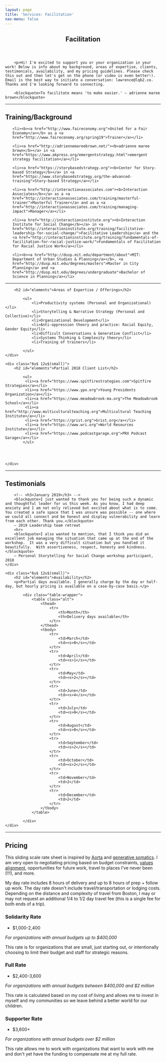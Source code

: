 ```yaml
---
layout: page
title: 'Services: Facilitation'
nav-menu: false
---
```


<!-- Main -->
<div id="main" class="alt">

<!-- One -->
<section id="one">
	<div class="inner">
		<header class="major">
			<h1>Facilitation</h1>
		</header>
		



		<p>Hi! I'm excited to support you or your organization in your work! Below is info about my background, areas of expertise, clients, testimonials, availability, and my pricing guidelines. Please check this out and then let's get on the phone (or video is even better!). Email is the best way to initiate a conversation: lawrence@lqb2.co. Thanks and I'm looking forward to connecting. 

		<blockquote>To facilitate means 'to make easier.' — adrienne maree brown</blockquote>

<hr class="major" />

<!-- Elements -->
<h2 id="elements">Training/Background</h2>



<ul>
	
	<li><b><a href="http://www.faireconomy.org">United for a Fair Economy</a></b> as a <a href="http://www.faireconomy.org/spring19">Trainer</a></li>
	
	<li><a href="http://adriennemareebrown.net/"><b>adrienne maree brown</b></a> in <a href="https://www.akpress.org/emergentstrategy.html">emergent strategy facilitation</a></li>
	
	<li><a href="https://storybasedstrategy.org"><b>Center for Story-based Strategy</b></a> in <a href="https://www.storybasedstrategy.org/the-advanced-training">Story-based Strategy</a></li>
	
	<li><a href="http://interactionassociates.com"><b>Interaction Associates</b></a> as a <a href="http://interactionassociates.com/training/masterful-trainer">Masterful Trainer</a> and as a <a href="http://interactionassociates.com/training/managing-impact">Manager</a></li>

	<li><a href="http://interactioninstitute.org"><b>Interaction Institute for Social Change</b></a> in <a href="http://interactioninstitute.org/training/facilitative-leadership-for-social-change/">Facilitative Leadership</a> and the <a href="http://interactioninstitute.org/training/fundamentals-of-facilitation-for-racial-justice-work/">Fundamentals of Facilitation for Racial Justice Work</a></li>
	
	<li><b><a href="http://dusp.mit.edu/department/about">MIT: Department of Urban Studies & Planning</a></b>, <a href="http://dusp.mit.edu/degrees/masters">Master in City Planning</a> and <a href="http://dusp.mit.edu/degrees/undergraduate">Bachelor of Science in Planning</a></li>
</ul>



<hr class="major" />

<div class="row">
	<div class="6u 12u$(small)">
		<!-- <h2 id="content">Testimonials</h2> -->

		<h2 id="elements">Areas of Expertise / Offerings</h2>

			<ul>
				<li>Productivity systems (Personal and Organizational)</li>
				<li>Storytelling & Narrative Strategy (Personal and Collective)</li>
				<li>Organizational Development</li>
				<li>Anti-oppression theory and practice: Racial Equity, Gender Equity</li>
				<li>Difficult Conversations & Generative Conflict</li>
				<li>Systems Thinking & Complexity theory</li>
				<li>Training of trainers</li>
				
			</ul>
	</div>

	<div class="6u$ 12u$(small)">
		<h2 id="elements">Partial 2018 Client List</h2>

			<ul>
			 <li><a href="https://www.spitfirestrategies.com">Spitfire Strategies</a></li>
			 <li><a href="https://www.ypo.org">Young Presidents Organization</a></li>
			 <li><a href="https://www.meadowbrook-ma.org">The Meadowbrook School</a></li>
			 <li><a href="http://www.multiculturalteaching.org">Multicultural Teaching Institute</a></li>
			 <li><a href="https://grist.org">Grist.org</a></li>
			 <li><a href="https://www.wri.org">World Resources Institute</a></li>
			 <li><a href="https://www.podcastgarage.org">PRX Podcast Garage</a></li>
			</ul>

			

			
	</div>

	

</div>
<hr>





<!-- <h2 id="content">Testimonials</h2> -->
<!-- <p></p> -->

<div class="row">
	<div class="6u 12u$(small)">
		<h2 id="content">Testimonials</h2>

		<!-- <h3>January 2019</h3> -->
		<blockquote>I just wanted to thank you for being such a dynamic and thoughtful leader for us this week. As you know, I had deep anxiety and I am not only relieved but excited about what is to come. You created a safe space that I was unsure was possible -- one where we could all connect and be honest and display vulnerability and learn from each other. Thank you.</blockquote>
		– 2019 Leadership team retreat
		<hr> 
		<blockquote>I also wanted to mention, that I think you did an excellent job managing the situation that came up at the end of the workshop.  It was a very difficult situation but you handled it beautifully.  With assertiveness, respect, honesty and kindness.</blockquote>
		— Personal Storytelling for Social Change workshop participant, 2018
	</div>

	<div class="6u$ 12u$(small)">
		<h2 id="elements">Availability</h2>
		<p>Partial days available. I generally charge by the day or half-day, but hourly pricing is available on a case-by-case basis.</p>

			<div class="table-wrapper">
				<table class="alt">
					<thead>
						<tr>
							<th>Month</th>
							<th>Delivery days available</th>
						</tr>
					</thead>
					<tbody>
						<tr>
							<td>March</td>
							<td><s>0</s></td>
						</tr>
						<tr>
							<td>April</td>
							<td><s>1</s></td>
						</tr>
						<tr>
							<td>May</td>
							<td><s>2</s></td>
						</tr>
						<tr>
							<td>June</td>
							<td><s>4</s></td>
						</tr>
						<tr>
							<td>July</td>
							<td><s>0</s></td>
						</tr>
						<tr>
							<td>August</td>
							<td><s>0</s></td>
						</tr>
						<tr>
							<td>September</td>
							<td><s>2</s></td>
						</tr>
						<tr>
							<td>October</td>
							<td><s>2</s></td>
						</tr>
						<tr>
							<td>November</td>
							<td>2</td>
						</tr>
						<tr>
							<td>December</td>
							<td>2</td>
						</tr>
					</tbody>
				</table>
						
			</div>
	</div>
</div>

<hr class="major" />




<!-- Content -->
<h2 id="content">Pricing</h2>
<p>
	This sliding scale rate sheet is inspired by <a href="http://aorta.coop/rates/">Aorta</a> and <a href="https://docs.google.com/document/d/1eiT7EbIf300i_iTJtfzi7aoXUuvSj9hXJVWNG-NRiuo/edit">generative somatics</a>. I am very open to negotiating pricing based on budget constraints, <a href="http://www.lawrencebarrinerii.com/vision" target="_blank">values alignment</a>, opportunities for future work, travel to places I've never been (!!!), and more. 
</p>
<p>My day rate includes 8 hours of delivery and up to 8 hours of prep + follow up work. The day rate doesn't include travel/transportation or lodging costs. Depending on the distance and complexity of travel from Boston, I may or may not request an additional 1/4 to 1/2 day travel fee (this is a single fee for both ends of a trip).</p>
<div class="row">
	<div class="4u 12u$(medium)">
		<h3>Solidarity Rate</h3>
		<ul class="actions">
			<li><span class="button special disabled">$1,000-2,400</span></li>
		</ul>
		<p><i>For organizations with annual budgets up to $400,000</i></p>
		<p>This rate is for organizations that are small, just starting out, or intentionally choosing to limit their budget and staff for strategic reasons.</p>
	</div>
	<div class="4u 12u$(medium)">
		<h3>Full Rate</h3>
		<ul class="actions">
			<li><span class="button special">$2,400-3,600</span></li>
		</ul>
		<p><i>For organizations with annual budgets between $400,000 and $2 million</i></p>
		<p>This rate is calculated based on my cost of living and allows me to invest in myself and my communities so we leave behind a better world for our children. </p>
	</div>
	<div class="4u$ 12u$(medium)">
		<h3>Supporter Rate</h3>
		<ul class="actions">
			<li><span class="button special disabled">$3,600+</span></li>
		</ul>
		<p><i>For organizations with annual budgets over $2 million</i></p>
		<p>This rate allows me to work with organizations that want to work with me and don't yet have the funding to compensate me at my full rate.</p>
	</div>
</div>

	

